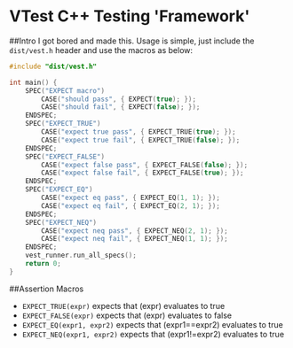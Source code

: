 # VTest C++ Testing 'Framework'
##Intro
I got bored and made this. Usage is simple, just include the `dist/vest.h` header and use the macros as below: 
```C++
#include "dist/vest.h"

int main() {
    SPEC("EXPECT macro")
        CASE("should pass", { EXPECT(true); });
        CASE("should fail", { EXPECT(false); });
    ENDSPEC;
    SPEC("EXPECT_TRUE")
        CASE("expect true pass", { EXPECT_TRUE(true); });
        CASE("expect true fail", { EXPECT_TRUE(false); });
    ENDSPEC;
    SPEC("EXPECT_FALSE")
        CASE("expect false pass", { EXPECT_FALSE(false); });
        CASE("expect false fail", { EXPECT_FALSE(true); });
    ENDSPEC;
    SPEC("EXPECT_EQ")
        CASE("expect eq pass", { EXPECT_EQ(1, 1); });
        CASE("expect eq fail", { EXPECT_EQ(2, 1); });
    ENDSPEC;
    SPEC("EXPECT_NEQ")
        CASE("expect neq pass", { EXPECT_NEQ(2, 1); });
        CASE("expect neq fail", { EXPECT_NEQ(1, 1); });
    ENDSPEC;
    vest_runner.run_all_specs();
    return 0;
}
```
##Assertion Macros
- `EXPECT_TRUE(expr)` expects that (expr) evaluates to true
- `EXPECT_FALSE(expr)` expects that (expr) evaluates to false
- `EXPECT_EQ(expr1, expr2)` expects that (expr1==expr2) evaluates to true
- `EXPECT_NEQ(expr1, expr2)` expects that (expr1!=expr2) evaluates to true